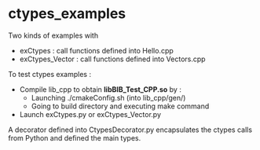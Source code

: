 # ctypes_examples

Two kinds of examples with 
* exCtypes : call functions defined into Hello.cpp
* exCtypes_Vector : call functions defined into Vectors.cpp


To test ctypes examples :
* Compile lib_cpp to obtain **libBIB_Test_CPP.so** by :
  * Launching ./cmakeConfig.sh (into lib_cpp/gen/)
  * Going to build directory and executing make command
* Launch exCtypes.py or exCtypes_Vector.py

A decorator defined into CtypesDecorator.py encapsulates the ctypes calls from Python and defined the main types.
